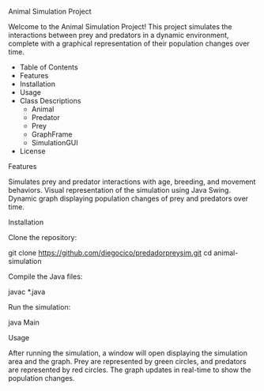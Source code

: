 Animal Simulation Project

Welcome to the Animal Simulation Project! This project simulates the interactions between prey and predators in a dynamic environment, complete with a graphical representation of their population changes over time.

- Table of Contents
- Features
- Installation
- Usage
- Class Descriptions
  - Animal
  - Predator
  - Prey
  - GraphFrame
  - SimulationGUI
- License


Features

Simulates prey and predator interactions with age, breeding, and movement behaviors.
Visual representation of the simulation using Java Swing.
Dynamic graph displaying population changes of prey and predators over time.

Installation

Clone the repository:

git clone https://github.com/diegocico/predadorpreysim.git
cd animal-simulation

Compile the Java files:

javac *.java

Run the simulation:

java Main

Usage

After running the simulation, a window will open displaying the simulation area and the graph. Prey are represented by green circles, and predators are represented by red circles. The graph updates in real-time to show the population changes.

